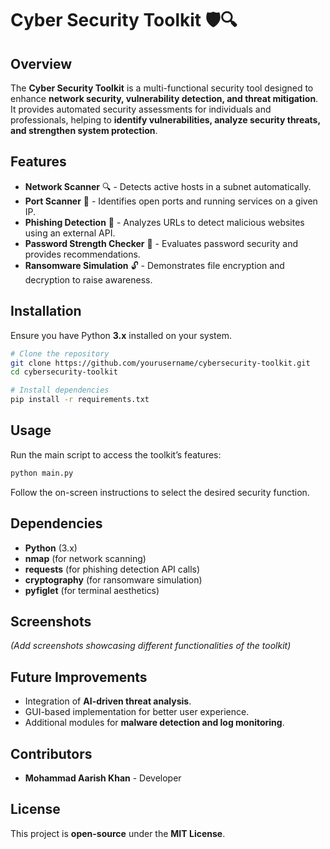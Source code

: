 # **Cyber Security Toolkit** 🛡️🔍

## **Overview**
The **Cyber Security Toolkit** is a multi-functional security tool designed to enhance **network security, vulnerability detection, and threat mitigation**. It provides automated security assessments for individuals and professionals, helping to **identify vulnerabilities, analyze security threats, and strengthen system protection**.

## **Features**
- **Network Scanner** 🔍 - Detects active hosts in a subnet automatically.
- **Port Scanner** 🔢 - Identifies open ports and running services on a given IP.
- **Phishing Detection** 🎣 - Analyzes URLs to detect malicious websites using an external API.
- **Password Strength Checker** 🔑 - Evaluates password security and provides recommendations.
- **Ransomware Simulation** 🔓 - Demonstrates file encryption and decryption to raise awareness.

## **Installation**
Ensure you have Python **3.x** installed on your system.

```bash
# Clone the repository
git clone https://github.com/yourusername/cybersecurity-toolkit.git
cd cybersecurity-toolkit

# Install dependencies
pip install -r requirements.txt
```

## **Usage**
Run the main script to access the toolkit’s features:

```bash
python main.py
```

Follow the on-screen instructions to select the desired security function.

## **Dependencies**
- **Python** (3.x)
- **nmap** (for network scanning)
- **requests** (for phishing detection API calls)
- **cryptography** (for ransomware simulation)
- **pyfiglet** (for terminal aesthetics)

## **Screenshots**
_(Add screenshots showcasing different functionalities of the toolkit)_

## **Future Improvements**
- Integration of **AI-driven threat analysis**.
- GUI-based implementation for better user experience.
- Additional modules for **malware detection and log monitoring**.

## **Contributors**
- **Mohammad Aarish Khan** - Developer

## **License**
This project is **open-source** under the **MIT License**.
